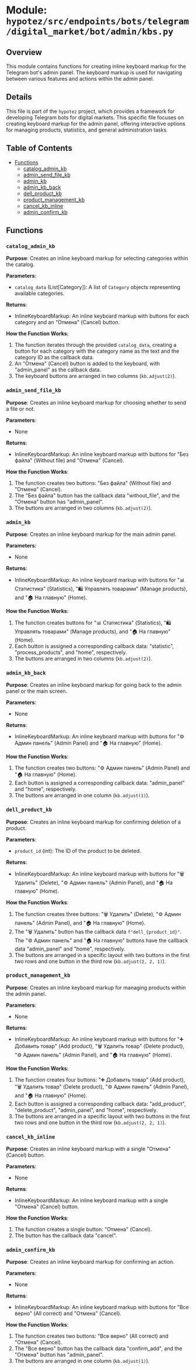 # Module: `hypotez/src/endpoints/bots/telegram/digital_market/bot/admin/kbs.py`

## Overview

This module contains functions for creating inline keyboard markup for the Telegram bot's admin panel. The keyboard markup is used for navigating between various features and actions within the admin panel.

## Details

This file is part of the `hypotez` project, which provides a framework for developing Telegram bots for digital markets. This specific file focuses on creating keyboard markup for the admin panel, offering interactive options for managing products, statistics, and general administration tasks.

## Table of Contents

- [Functions](#functions)
    - [catalog_admin_kb](#catalog_admin_kb)
    - [admin_send_file_kb](#admin_send_file_kb)
    - [admin_kb](#admin_kb)
    - [admin_kb_back](#admin_kb_back)
    - [dell_product_kb](#dell_product_kb)
    - [product_management_kb](#product_management_kb)
    - [cancel_kb_inline](#cancel_kb_inline)
    - [admin_confirm_kb](#admin_confirm_kb)

## Functions

### `catalog_admin_kb`

**Purpose**: Creates an inline keyboard markup for selecting categories within the catalog.

**Parameters**:

- `catalog_data` (List[Category]): A list of `Category` objects representing available categories.

**Returns**:

- InlineKeyboardMarkup: An inline keyboard markup with buttons for each category and an "Отмена" (Cancel) button.

**How the Function Works**:

1.  The function iterates through the provided `catalog_data`, creating a button for each category with the category name as the text and the category ID as the callback data.
2.  An "Отмена" (Cancel) button is added to the keyboard, with "admin_panel" as the callback data.
3.  The keyboard buttons are arranged in two columns (`kb.adjust(2)`).

### `admin_send_file_kb`

**Purpose**: Creates an inline keyboard markup for choosing whether to send a file or not.

**Parameters**:

- None

**Returns**:

- InlineKeyboardMarkup: An inline keyboard markup with buttons for "Без файла" (Without file) and "Отмена" (Cancel).

**How the Function Works**:

1.  The function creates two buttons: "Без файла" (Without file) and "Отмена" (Cancel).
2.  The "Без файла" button has the callback data "without_file", and the "Отмена" button has "admin_panel".
3.  The buttons are arranged in two columns (`kb.adjust(2)`).

### `admin_kb`

**Purpose**: Creates an inline keyboard markup for the main admin panel.

**Parameters**:

- None

**Returns**:

- InlineKeyboardMarkup: An inline keyboard markup with buttons for "📊 Статистика" (Statistics), "🛍️ Управлять товарами" (Manage products), and "🏠 На главную" (Home).

**How the Function Works**:

1.  The function creates buttons for "📊 Статистика" (Statistics), "🛍️ Управлять товарами" (Manage products), and "🏠 На главную" (Home).
2.  Each button is assigned a corresponding callback data: "statistic", "process_products", and "home", respectively.
3.  The buttons are arranged in two columns (`kb.adjust(2)`).

### `admin_kb_back`

**Purpose**: Creates an inline keyboard markup for going back to the admin panel or the main screen.

**Parameters**:

- None

**Returns**:

- InlineKeyboardMarkup: An inline keyboard markup with buttons for "⚙️ Админ панель" (Admin Panel) and "🏠 На главную" (Home).

**How the Function Works**:

1.  The function creates two buttons: "⚙️ Админ панель" (Admin Panel) and "🏠 На главную" (Home).
2.  Each button is assigned a corresponding callback data: "admin_panel" and "home", respectively.
3.  The buttons are arranged in one column (`kb.adjust(1)`).

### `dell_product_kb`

**Purpose**: Creates an inline keyboard markup for confirming deletion of a product.

**Parameters**:

- `product_id` (int): The ID of the product to be deleted.

**Returns**:

- InlineKeyboardMarkup: An inline keyboard markup with buttons for "🗑️ Удалить" (Delete), "⚙️ Админ панель" (Admin Panel), and "🏠 На главную" (Home).

**How the Function Works**:

1.  The function creates three buttons: "🗑️ Удалить" (Delete), "⚙️ Админ панель" (Admin Panel), and "🏠 На главную" (Home).
2.  The "🗑️ Удалить" button has the callback data `f"dell_{product_id}"`. The "⚙️ Админ панель" and "🏠 На главную" buttons have the callback data "admin_panel" and "home", respectively.
3.  The buttons are arranged in a specific layout with two buttons in the first two rows and one button in the third row (`kb.adjust(2, 2, 1)`).

### `product_management_kb`

**Purpose**: Creates an inline keyboard markup for managing products within the admin panel.

**Parameters**:

- None

**Returns**:

- InlineKeyboardMarkup: An inline keyboard markup with buttons for "➕ Добавить товар" (Add product), "🗑️ Удалить товар" (Delete product), "⚙️ Админ панель" (Admin Panel), and "🏠 На главную" (Home).

**How the Function Works**:

1.  The function creates four buttons: "➕ Добавить товар" (Add product), "🗑️ Удалить товар" (Delete product), "⚙️ Админ панель" (Admin Panel), and "🏠 На главную" (Home).
2.  Each button is assigned a corresponding callback data: "add_product", "delete_product", "admin_panel", and "home", respectively.
3.  The buttons are arranged in a specific layout with two buttons in the first two rows and one button in the third row (`kb.adjust(2, 2, 1)`).

### `cancel_kb_inline`

**Purpose**: Creates an inline keyboard markup with a single "Отмена" (Cancel) button.

**Parameters**:

- None

**Returns**:

- InlineKeyboardMarkup: An inline keyboard markup with a single "Отмена" (Cancel) button.

**How the Function Works**:

1.  The function creates a single button: "Отмена" (Cancel).
2.  The button has the callback data "cancel".

### `admin_confirm_kb`

**Purpose**: Creates an inline keyboard markup for confirming an action.

**Parameters**:

- None

**Returns**:

- InlineKeyboardMarkup: An inline keyboard markup with buttons for "Все верно" (All correct) and "Отмена" (Cancel).

**How the Function Works**:

1.  The function creates two buttons: "Все верно" (All correct) and "Отмена" (Cancel).
2.  The "Все верно" button has the callback data "confirm_add", and the "Отмена" button has "admin_panel".
3.  The buttons are arranged in one column (`kb.adjust(1)`).